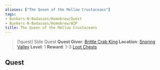 ```yaml
---
aliases: ["The Queen of the Mellow Crustaceans"]
tags:
- Bunkers-N-Badasses/Homebrew/Quest
- Bunkers-N-Badasses/Homebrew/WIP
title: The Queen of the Mellow Crustaceans
---
```


> [!quest] Side Quest
> **Quest Giver**: [Brittle Crab King](Bunkers%20and%20Badasses/Bestiary/Wildlife/Crabs/Brittle%20Crab%20King.md)
> **Location**: [Snoring Valley](Snoring-Valley.md)
> **Level**: 1
> **Reward**: 1-3 [Loot Chests](Loot-Chests.md)

## Quest
